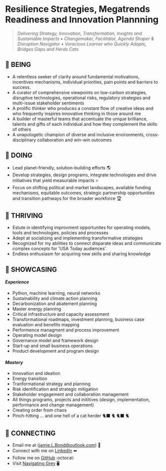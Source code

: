#  Resilience Strategies, Megatrends Readiness and Innovation Plannning
> _Delivering Strategy, Innovation, Transformation, Insights and Sustainable Impacts ▪️ Changemaker, Facilitator, Agenda Shaper & Disruption Navigator ▪️ Voracious Learner who Quickly Adapts, Bridges Gaps and Herds Cats_

## :small_red_triangle_down: BEING
* A relentless seeker of clarity around fundamental motivations, incentives mechanisms, individual priorities, pain points and barriers to success.
* A curator of comprehensive viewpoints on low-carbon strategies, disruptive technologies, operational risks, regulatory strategies and multi-issue stakeholder sentiments
* A prolific thinker who produces a constant flow of creative ideas and who frequently inspires innovative thinking in those around me
* A builder of masterful teams that accentuate the unique brilliance, talents and gifts of each individual and how they complement the skills of others
* A unapologetic champion of diverse and inclusive environments, cross-disciplinary collaboration and win-win outcomes

## :small_red_triangle_down: DOING
* Lead planet-friendly, solution-building efforts :earth_americas:
* Develop strategies, design programs, integrate technologies and drive initiatives that yield measurable impacts ⭐
* Focus on shifting political and market landscapes, available funding mechanisms, equitable outcomes, strategic partnership opportunities and transition pathways for the broader workforce 🏆

## :small_red_triangle_down: THRIVING
* Estute in identifying improvment opportunites for operating models, tools and technologies, policies and processes
* Adept at socializing and implementing transformative strategies
* Recognized for my abilities to connect disparate ideas and communicate complex concepts for 'USA Today audiences'
* Endless enthusiasm for acquiring new skills and sharing knowledge


## :small_red_triangle_down: SHOWCASING
#### _Experience_
* Python, machine learning, neural networks
* Sustainability and climate action planning
* Decarbonization and abatement planning
* Master energy planning
* Critical infrastructure and capacity assessment
* Transformational roadmaps, investment planning, business case evaluation and benefits mapping 
* Performence managment and process improvement
* Operating model design
* Governance model and framework design
* Start-up and small business operations
* Product development and program design

####  _Mastery_
* Innovation and ideation
* Energy transition
* Tranformational strategy and planning
* Risk identification and strategic mitigation
* Stakeholder engagement and collaboration management
* All things programs, projects and inititives (design, implementation, performance and change management)
* Creating order from chaos
* Pinch-hitting ... and one hell of a cat herder :black_cat: :cat2: :black_cat: :cat2:

## :small_red_triangle_down: CONNECTING
* Email me at (jamie.L.Bond@outlook.com) :incoming_envelope: <br>
* Connect with me on [LinkedIn](www.linkedin.com/in/jamielbond) :arrow_left:<br>
* Follow me on [GitHub](github.com/jbondAI) :octocat: <br>
* Visit [Navigating Grey](navigating-grey.com) :desktop_computer: <br>


<!---
jbondAI/jbondAI is a ✨ special ✨ repository because its `README.md` (this file) appears on your GitHub profile.
You can click the Preview link to take a look at your changes.
--->
